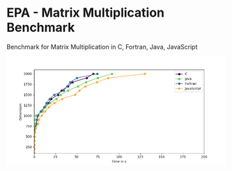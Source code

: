 # EPA - Matrix Multiplication Benchmark

Benchmark for Matrix Multiplication in C, Fortran, Java, JavaScript

![Benchmark-Plot](https://github.com/JonathanJustavino/EPA/blob/master/Benchmark-Plot.png?raw=true)

